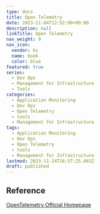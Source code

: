 ```yaml
---
type: docs
title: Open Telemetry
date: 2023-11-04T12:52:00+09:00
description: null
linkTitle: Open Telemetry
nav_weight: 9
nav_icon:
  vendor: bs
  name: book
  color: blue
featured: true
series:
  - Dev Ops
  - Management for Infrastructure
  - Tools
categories:
  - Application Monitoring
  - Dev Ops
  - Open Telemetry
  - tools
  - Management for Infrastructure
tags:
  - Application Monitoring
  - Dev Ops
  - Open Telemetry
  - tools
  - Management for Infrastructure
lastmod: 2023-11-24T16:57:25.843Z
draft: published
---
```


## Reference

[OpenTelemetry Official Homepage](https://opentelemetry.io/)
